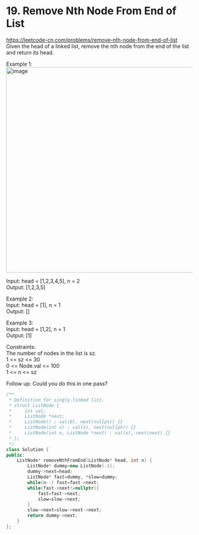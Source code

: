 # 19. Remove Nth Node From End of List
https://leetcode-cn.com/problems/remove-nth-node-from-end-of-list
Given the head of a linked list, remove the nth node from the end of the list and return its head.



Example 1:  
<img width="555" alt="image" src="https://user-images.githubusercontent.com/60777462/152930521-170f5081-9adc-4796-9ca8-12f1122ec85d.png">

Input: head = [1,2,3,4,5], n = 2  
Output: [1,2,3,5]  

Example 2:  
Input: head = [1], n = 1  
Output: []  

Example 3:  
Input: head = [1,2], n = 1   
Output: [1]  

Constraints:  
The number of nodes in the list is sz.  
1 <= sz <= 30  
0 <= Node.val <= 100  
1 <= n <= sz  

Follow up: Could you do this in one pass?  

``` cpp
/**
 * Definition for singly-linked list.
 * struct ListNode {
 *     int val;
 *     ListNode *next;
 *     ListNode() : val(0), next(nullptr) {}
 *     ListNode(int x) : val(x), next(nullptr) {}
 *     ListNode(int x, ListNode *next) : val(x), next(next) {}
 * };
 */
class Solution {
public:
    ListNode* removeNthFromEnd(ListNode* head, int n) {
        ListNode* dummy=new ListNode(-1);
        dummy->next=head;
        ListNode* fast=dummy, *slow=dummy;
        while(n--) fast=fast->next;
        while(fast->next!=nullptr){
            fast=fast->next;
            slow=slow->next;
        }
        slow->next=slow->next->next;
        return dummy->next;
    }
};
```
